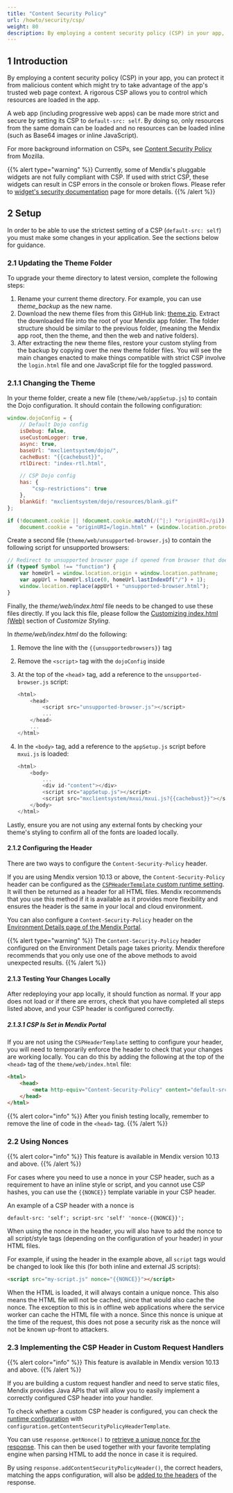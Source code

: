 ```yaml
---
title: "Content Security Policy"
url: /howto/security/csp/
weight: 80
description: By employing a content security policy (CSP) in your app, you can protect it from malicious content which might try to take advantage of the app's trusted web page context.
---
```


## 1 Introduction

By employing a content security policy (CSP) in your app, you can protect it from malicious content which might try to take advantage of the app's trusted web page context. A rigorous CSP allows you to control which resources are loaded in the app.

A web app (including progressive web apps) can be made more strict and secure by setting its CSP to `default-src: self`. By doing so, only resources from the same domain can be loaded and no resources can be loaded inline (such as Base64 images or inline JavaScript).

For more background information on CSPs, see [Content Security Policy](https://developer.mozilla.org/en-US/docs/Web/HTTP/CSP) from Mozilla.

{{% alert type="warning" %}}
Currently, some of Mendix's pluggable widgets are not fully compliant with CSP. If used with strict CSP, these widgets can result in CSP errors in the console or broken flows. Please refer to [widget's security documentation](/appstore/widgets/security/content-security-policy/) page for more details.
{{% /alert %}}

## 2 Setup

In order to be able to use the strictest setting of a CSP (`default-src: self`) you must make some changes in your application. See the sections below for guidance.

### 2.1 Updating the Theme Folder

To upgrade your theme directory to latest version, complete the following steps:

1. Rename your current theme directory. For example, you can use *theme_backup* as the new name.
1. Download the new theme files from this GitHub link: [theme.zip](https://github.com/mendix/atlas/releases/download/atlasui-theme-files-2024-01-25/atlasui-theme-files.zip). Extract the downloaded file into the root of your Mendix app folder. The folder structure should be similar to the previous folder, (meaning the Mendix app root, then the theme, and then the web and native folders).
1. After extracting the new theme files, restore your custom styling from the backup by copying over the new theme folder files. You will see the main changes enacted to make things compatible with strict CSP involve the `login.html` file and one JavaScript file for the toggled password.

### 2.1.1 Changing the Theme

In your theme folder, create a new file (`theme/web/appSetup.js`) to contain the Dojo configuration. It should contain the following configuration:

```js
window.dojoConfig = {
    // Default Dojo config
	isDebug: false,
	useCustomLogger: true,
	async: true,
	baseUrl: "mxclientsystem/dojo/",
	cacheBust: "{{cachebust}}",
	rtlDirect: "index-rtl.html",

    // CSP Dojo config
	has: {
        "csp-restrictions": true
    },
	blankGif: "mxclientsystem/dojo/resources/blank.gif"
};

if (!document.cookie || !document.cookie.match(/(^|;) *originURI=/gi))
	document.cookie = "originURI=/login.html" + (window.location.protocol === "https:" ? ";SameSite=None;Secure" : "");
```

Create a second file (`theme/web/unsupported-browser.js`) to contain the following script for unsupported browsers:

```js
// Redirect to unsupported browser page if opened from browser that doesn't support Symbols
if (typeof Symbol !== "function") {
    var homeUrl = window.location.origin + window.location.pathname;
    var appUrl = homeUrl.slice(0, homeUrl.lastIndexOf("/") + 1);
    window.location.replace(appUrl + "unsupported-browser.html");
}
```

Finally, the *theme/web/index.html* file needs to be changed to use these files directly. If you lack this file, please follow the [Customizing index.html (Web)](/howto/front-end/customize-styling-new/#custom-web) section of *Customize Styling*.

In *theme/web/index.html* do the following:

1. Remove the line with the `{{unsupportedbrowsers}}` tag
1. Remove the `<script>` tag with the `dojoConfig` inside
1. At the top of the `<head`> tag, add a reference to the `unsupported-browser.js` script:

    ```js
    <html>
        <head>
            <script src="unsupported-browser.js"></script>
            ...
        </head>
        ...
    </html>
    ```

1. In the `<body>` tag, add a reference to the `appSetup.js` script before `mxui.js` is loaded:

    ```js
    <html>
        <body>
            ...
            <div id-"content"></div>
            <script src="appSetup.js"></script>
            <script src="mxclientsystem/mxui/mxui.js?{{cachebust}}"></script>
        </body>
    </html>
    ```

Lastly, ensure you are not using any external fonts by checking your theme's styling to confirm all of the fonts are loaded locally.

#### 2.1.2 Configuring the Header

There are two ways to configure the `Content-Security-Policy` header.

If you are using Mendix version 10.13 or above, the `Content-Security-Policy` header can be configured as the [`CSPHeaderTemplate` custom runtime setting](/refguide/runtime/custom-settings/#CSPHeaderTemplate). It will then be returned as a header for all HTML files. Mendix recommends that you use this method if it is available as it provides more flexibility and ensures the header is the same in your local and cloud environment.

You can also configure a `Content-Security-Policy` header on the [Environment Details page of the Mendix Portal](/developerportal/deploy/environments-details/#csp).

{{% alert type="warning" %}}
The `Content-Security-Policy` header configured on the Environment Details page takes priority. Mendix therefore recommends that you only use one of the above methods to avoid unexpected results.
{{% /alert %}}

#### 2.1.3 Testing Your Changes Locally

After redeploying your app locally, it should function as normal. If your app does not load or if there are errors, check that you have completed all steps listed above, and your CSP header is configured correctly.

##### 2.1.3.1 CSP Is Set in Mendix Portal

If you are not using the `CSPHeaderTemplate` setting to configure your header, you will need to temporarily enforce the header to check that your changes are working locally. You can do this by adding the following at the top of the `<head>` tag of the `theme/web/index.html` file:

```html {linenos=false}
<html>
    <head>
        <meta http-equiv="Content-Security-Policy" content="default-src 'self';">
    </head>
</html>
```

{{% alert color="info" %}}
After you finish testing locally, remember to remove the line of code in the `<head>` tag.
{{% /alert %}}


### 2.2 Using Nonces

{{% alert color="info" %}}
This feature is available in Mendix version 10.13 and above.
{{% /alert %}}

For cases where you need to use a nonce in your CSP header, such as a requirement to have an inline style or script, and you cannot use CSP hashes, you can use the `{{NONCE}}` template variable in your CSP header.

An example of a CSP header with a nonce is 

```http {linenos=false}
default-src: 'self'; script-src 'self' 'nonce-{{NONCE}}';
```

When using the nonce in the header, you will also have to add the nonce to all script/style tags (depending on the configuration of your header) in your HTML files.

For example, if using the header in the example above, all `script` tags would be changed to look like this (for both inline and external JS scripts):

```html {linenos=false}
<script src="my-script.js" nonce="{{NONCE}}"></script>
```

When the HTML is loaded, it will always contain a unique nonce. This also means the HTML file will not be cached, since that would also cache the nonce. The exception to this is in offline web applications where the service worker can cache the HTML file with a nonce. Since this nonce is unique at the time of the request, this does not pose a security risk as the nonce will not be known up-front to attackers.

### 2.3 Implementing the CSP Header in Custom Request Handlers

{{% alert color="info" %}}
This feature is available in Mendix version 10.13 and above.
{{% /alert %}}

If you are building a custom request handler and need to serve static files, Mendix provides Java APIs that will allow you to easily implement a correctly configured CSP header into your handler.

To check whether a custom CSP header is configured, you can check the [runtime configuration](https://apidocs.rnd.mendix.com/10/runtime/com/mendix/core/conf/Configuration.html#getContentSecurityPolicyHeaderTemplate()) with `configuration.getContentSecurityPolicyHeaderTemplate`.

You can use `response.getNonce()` to [retrieve a unique nonce for the response](https://apidocs.rnd.mendix.com/10/runtime/com/mendix/m2ee/api/IMxRuntimeResponse.html#getNonce()). This can then be used together with your favorite templating engine when parsing HTML to add the nonce in case it is required.

By using `response.addContentSecurityPolicyHeader()`, the correct headers, matching the apps configuration, will also be [added to the headers](https://apidocs.rnd.mendix.com/10/runtime/com/mendix/m2ee/api/IMxRuntimeResponse.html#addContentSecurityPolicyHeader()) of the response.